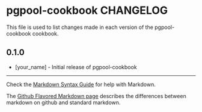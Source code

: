 pgpool-cookbook CHANGELOG
=========================

This file is used to list changes made in each version of the pgpool-cookbook cookbook.

0.1.0
-----
- [your_name] - Initial release of pgpool-cookbook

- - -
Check the [Markdown Syntax Guide](http://daringfireball.net/projects/markdown/syntax) for help with Markdown.

The [Github Flavored Markdown page](http://github.github.com/github-flavored-markdown/) describes the differences between markdown on github and standard markdown.
